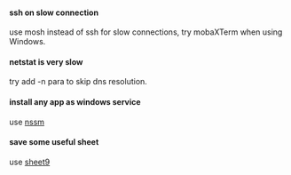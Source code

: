 
#### ssh on slow connection
use mosh instead of ssh for slow connections, try mobaXTerm when using Windows.

#### netstat is very slow
try add -n para to skip dns resolution.

#### install any app as windows service
use [nssm](https://nssm.cc/)

#### save some useful sheet
use [sheet9](http://www.sheet9.com)
